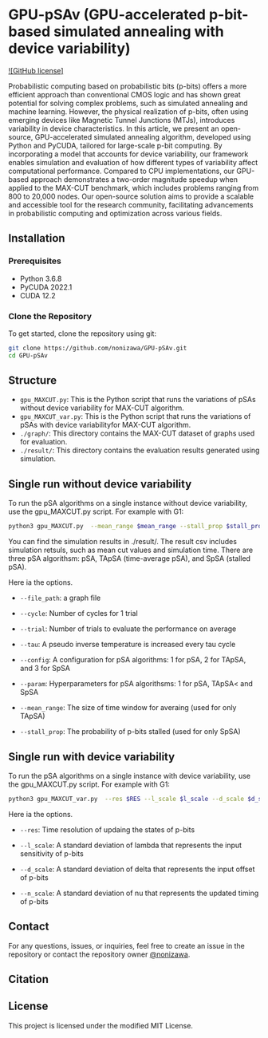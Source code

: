 # GPU-pSAv (GPU-accelerated p-bit-based simulated annealing with device variability)

[![GitHub license]](https://github.com/nonizawa/GPU-pSAv/blob/main/LICENSE)

Probabilistic computing based on probabilistic bits (p-bits) offers a more efficient approach than conventional CMOS logic and has shown great potential for solving complex problems, such as simulated annealing and machine learning. However, the physical realization of p-bits, often using emerging devices like Magnetic Tunnel Junctions (MTJs), introduces variability in device characteristics. In this article, we present an open-source, GPU-accelerated simulated annealing algorithm, developed using Python and PyCUDA, tailored for large-scale p-bit computing. By incorporating a model that accounts for device variability, our framework enables simulation and evaluation of how different types of variability affect computational performance. Compared to CPU implementations, our GPU-based approach demonstrates a two-order magnitude speedup when applied to the MAX-CUT benchmark, which includes problems ranging from 800 to 20,000 nodes. Our open-source solution aims to provide a scalable and accessible tool for the research community, facilitating advancements in probabilistic computing and optimization across various fields.

## Installation

### Prerequisites

- Python 3.6.8
- PyCUDA 2022.1
- CUDA 12.2

### Clone the Repository

To get started, clone the repository using git:

```sh
git clone https://github.com/nonizawa/GPU-pSAv.git
cd GPU-pSAv
```

## Structure

- `gpu_MAXCUT.py`: This is the Python script that runs the variations of pSAs without device variability for MAX-CUT algorithm.
- `gpu_MAXCUT_var.py`: This is the Python script that runs the variations of pSAs with device variabilityfor MAX-CUT algorithm.
- `./graph/`: This directory contains the MAX-CUT dataset of graphs used for evaluation.
- `./result/`: This directory contains the evaluation results generated using simulation.

## Single run without device variability

To run the pSA algorithms on a single instance without device variability, use the gpu_MAXCUT.py script. For example with G1:

```sh
python3 gpu_MAXCUT.py  --mean_range $mean_range --stall_prop $stall_prop  --param $PARAM --config $CONFIG --cycle $CYCLE  --trial $TRIAL --tau $TAU  --gpu $GPU_DEVICE --file_path ./graph/G1.txt
```

You can find the simulation results in ./result/. The result csv includes simulation retsuls, such as mean cut values and simulation time. There are three pSA algorithsm: pSA, TApSA (time-average pSA), and SpSA (stalled pSA).

Here ia the options.

- `--file_path`: a graph file

- `--cycle`: Number of cycles for 1 trial

- `--trial`: Number of trials to evaluate the performance on average

- `--tau`:  A pseudo inverse temperature is increased every tau cycle

- `--config`:  A configuration for pSA algorithms: 1 for pSA, 2 for TApSA, and 3 for SpSA

- `--param`: Hyperparameters for pSA algorithsms: 1 for pSA, TApSA< and SpSA 

- `--mean_range`: The size of time window for averaing (used for only TApSA)

- `--stall_prop`: The probability of p-bits stalled (used for only SpSA)

## Single run with device variability

To run the pSA algorithms on a single instance with device variability, use the gpu_MAXCUT.py script. For example with G1:

```sh
python3 gpu_MAXCUT_var.py  --res $RES --l_scale $l_scale --d_scale $d_scale --n_scale $n_scale --mean_range $mean_range --stall_prop $stall_prop  --param $PARAM --config $CONFIG --cycle $CYCLE  --trial $TRIAL --tau $TAU  --gpu $GPU_DEVICE --file_path ./graph/G1.txt
```

Here ia the options.

- `--res`: Time resolution of updaing the states of p-bits

- `--l_scale`: A standard deviation of lambda that represents the input sensitivity of p-bits

- `--d_scale`: A standard deviation of delta that represents the input offset of p-bits

- `--n_scale`: A standard deviation of nu that represents the updated timing of p-bits

## Contact

For any questions, issues, or inquiries, feel free to create an issue in the repository or contact the repository owner [@nonizawa](https://github.com/nonizawa).

## Citation

## License

This project is licensed under the modified MIT License.
